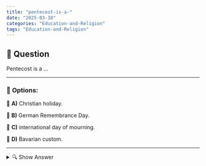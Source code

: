 ```yaml
---
title: "pentecost-is-a-"
date: "2025-03-10"
categories: "Education-and-Religion"
tags: "Education-and-Religion"
---
```


## 📌 **Question**

Pentecost is a ...



---

### 📝 **Options:**

🔘 **A)** Christian holiday.

🔘 **B)** German Remembrance Day.

🔘 **C)** international day of mourning.

🔘 **D)** Bavarian custom.

---

<details>
  <summary>🔍 Show Answer</summary>

  <p>
💡  <b>Correct Answer:</b>  a
  </p>
  <p>
    📖<b>Explanation:</b>
    Pentecost, also known as the Pentecost miracle, is a major Christian holiday. It falls 50 days after Easter and commemorates the coming of the Holy Spirit as described in the Acts of the Bible. Pentecost is considered the birthday of the church, as it was on this day that the first Christians received the Holy Spirit and began to spread the gospel. The holiday is celebrated in many countries and is often associated with church services, processions and festive events.
  </p>
</details>
